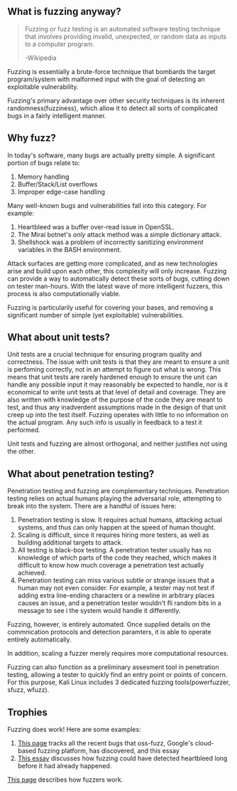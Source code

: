 ## What is fuzzing anyway?

> Fuzzing or fuzz testing is an automated software testing technique that involves providing invalid, unexpected, or random data as inputs to a computer program.
>
> -Wikipedia

Fuzzing is essentially a brute-force technique that bombards the target program/system with malformed input with the goal of detecting an exploitable vulnerability.

Fuzzing's primary advantage over other security techniques is its inherent randomness(fuzziness), which allow it to detect all sorts of complicated bugs in a fairly intelligent manner.

## Why fuzz?

In today's software, many bugs are actually pretty simple.
A significant portion of bugs relate to:
1. Memory handling
2. Buffer/Stack/List overflows
3. Improper edge-case handling

Many well-known bugs and vulnerabilities fall into this category. For example:
1. Heartbleed was a buffer over-read issue in OpenSSL.
2. The Mirai botnet's _only_ attack method was a simple dictionary attack.
3. Shellshock was a problem of incorrectly sanitizing environment variables in the BASH environment.

Attack surfaces are getting more complicated, and as new technologies arise and build upon each other, this complexity will only increase.
Fuzzing can provide a way to automatically detect these sorts of bugs, cutting down on tester man-hours.
With the latest wave of more intelligent fuzzers, this process is also computationally viable.

Fuzzing is particularily useful for covering your bases, and removing a significant number of simple (yet exploitable) vulnerabilities.

## What about unit tests?

Unit tests are a crucial technique for ensuring program quality and correctness.
The issue with unit tests is that they are meant to ensure a unit is perfoming correctly, not in an attempt to figure out what is wrong.
This means that unit tests are rarely hardened enough to ensure the unit can handle any possible input it may reasonably be expected to handle, nor is it economical to write unit tests at that level of detail and coverage.
They are also written with knowledge of the purpose of the code they are meant to test, and thus any inadverdent assumptions made in the design of that unit creep up into the test itself.
Fuzzing operates with little to no information on the actual program.
Any such info is usually in feedback to a test it performed.

Unit tests and fuzzing are almost orthogonal, and neither justifies not using the other.

## What about penetration testing?

Penetration testing and fuzzing are complementary techniques.
Penetration testing relies on actual humans playing the adversarial role, attempting to break into the system.
There are a handful of issues here:
1. Penetration testing is slow. It requires actual humans, attacking actual systems, and thus can only happen at the speed of human thought.
2. Scaling is difficult, since it requires hiring more testers, as well as building additional targets to attack.
3. All testing is black-box testing. A penetration tester usually has no knowledge of which parts of the code they reached, which makes it difficult to know how much coverage a penetration test actually achieved.
4. Penetration testing can miss various subtle or strange issues that a human may not even consider.
For example, a tester may not test if adding extra line-ending characters or a newline in arbitrary places causes an issue, and a penetration tester wouldn't fli random bits in a message to see i the system would handle it differently.  

Fuzzing, however, is entirely automated.
Once supplied details on the commnication protocols and detection paramters, it is able to operate entirely automatically.

In addition, scaling a fuzzer merely requires more computational resources.

Fuzzing can also function as a preliminary assesment tool in penetration testing, allowing a tester to quickly find an entry point or points of concern.
For this purpose, Kali Linux includes 3 dedicated fuzzing tools(powerfuzzer, sfuzz, wfuzz).

## Trophies

Fuzzing does work! Here are some examples:
1. [This page](https://bugs.chromium.org/p/oss-fuzz/issues/list?can=1&q=status%3AFixed%2CVerified+Type%3ABug%2CBug-Security+-component%3AInfra+) tracks all the recent bugs that oss-fuzz, Google's cloud-based fuzzing platform, has discovered, and this essay
2. [This essay](https://www.dwheeler.com/essays/heartbleed.html) discusses how fuzzing could have detected heartbleed long before it had already happened.

[This page](./internals.md) describes how fuzzers work.

